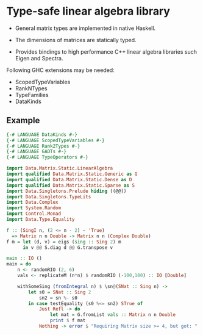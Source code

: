 Type-safe linear algebra library
================================

- General matrix types are implemented in native Haskell.

- The dimensions of matrices are statically typed.

- Provides bindings to high performance C++ linear algebra libraries such Eigen and Spectra.

Following GHC extensions may be needed:

- ScopedTypeVariables
- RankNTypes
- TypeFamilies
- DataKinds

Example
-------

```haskell
{-# LANGUAGE DataKinds #-}
{-# LANGUAGE ScopedTypeVariables #-}
{-# LANGUAGE Rank2Types #-}
{-# LANGUAGE GADTs #-}
{-# LANGUAGE TypeOperators #-}

import Data.Matrix.Static.LinearAlgebra
import qualified Data.Matrix.Static.Generic as G
import qualified Data.Matrix.Static.Dense as D
import qualified Data.Matrix.Static.Sparse as S
import Data.Singletons.Prelude hiding ((@@))
import Data.Singletons.TypeLits
import Data.Complex
import System.Random
import Control.Monad
import Data.Type.Equality

f :: (SingI n, (2 <= n - 2) ~ 'True)
  => Matrix n n Double -> Matrix n n (Complex Double)
f m = let (d, v) = eigs (sing :: Sing 2) m
      in v @@ S.diag d @@ G.transpose v

main :: IO ()
main = do
    n <- randomRIO (2, 6)
    vals <- replicateM (n*n) $ randomRIO (-100,100) :: IO [Double]

    withSomeSing (fromIntegral n) $ \sn@(SNat :: Sing n) ->
        let s0 = SNat :: Sing 2
            sn2 = sn %- s0
        in case testEquality (s0 %<= sn2) STrue of
            Just Refl -> do
                let mat = G.fromList vals :: Matrix n n Double
                print $ f mat
            Nothing -> error $ "Requiring Matrix size >= 4, but got: " <> show n
```